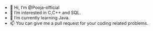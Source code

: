 - 👋 Hi, I’m @Pooja-official
- 👀 I’m interested in C,C++ and SQL.
- 🌱 I’m currently learning Java.
- 📫 You can give me a pull request for your coding related problems.
<!---
Pooja-official/Pooja-official is a ✨ special ✨ repository because its `README.md` (this file) appears on your GitHub profile.
You can click the Preview link to take a look at your changes. 
- 💞️ I’m looking to collaborate on ...
--->
